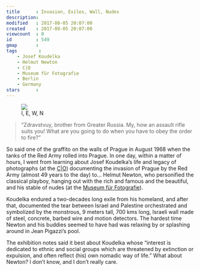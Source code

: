 ```yaml
---
title      : Invasion, Exiles, Wall, Nudes
description: 
modified   : 2017-08-05 20:07:00
created    : 2017-08-05 20:07:00
viewcount  : 0
id         : 549
gmap       : 
tags        :
    - Josef Koudelka
    - Helmut Newton
    - C|O
    - Museum für Fotografie
    - Berlin
    - Germany
stars      : 
---
```


<figure>
    <img src="i-e-w-n.jpg">
    <figcaption>I, E, W, N</figcaption>
</figure>

> “Zdravstvuy, brother from Greater Russia. My, how an assault rifle suits you! What are you going to do when you have to obey the order to fire?”

So said one of the graffito on the walls of Prague in August 1968 when the tanks of the Red Army rolled into Prague. In one day, within a matter of hours, I went from learning about Josef Koudelka’s life and legacy of photographs (at the [C|O](http://www.co-berlin.org)) documenting the invasion of Prague by the Red Army (almost 49 years to the day) to… Helmut Newton, who personified the classical playboy, hanging out with the rich and famous and the beautiful, and his stable of nudes (at the [Museum für Fotografie](http://www.smb.museum/en/museums-institutions/museum-fuer-fotografie/home.html)). 

Koudelka endured a two-decades long exile from his homeland, and after that, documented the tear between Israel and Palestine orchestrated and symbolized by the monstrous, 9 meters tall, 700 kms long, Israeli wall made of steel, concrete, barbed wire and motion detectors. The hardest time Newton and his buddies seemed to have had was relaxing by or splashing around in Jean Pigazzi’s pool.

The exhibition notes said it best about Koudelka whose “interest is dedicated to ethnic and social groups which are threatened by extinction or expulsion, and often reflect (his) own nomadic way of life.” What about Newton? I don’t know, and I don’t really care.
